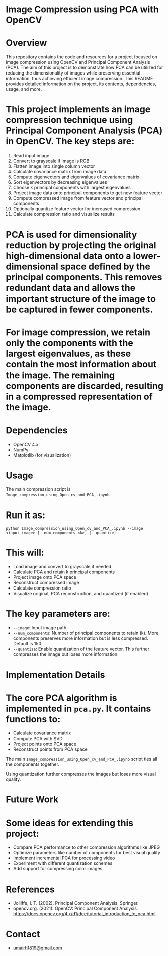 # Image Compression using PCA with OpenCV

# Overview

This repository contains the code and resources for a project focused on image compression using OpenCV and Principal Component Analysis (PCA). The aim of this project is to demonstrate how PCA can be utilized for reducing the dimensionality of images while preserving essential information, thus achieving efficient image compression. This README provides detailed information on the project, its contents, dependencies, usage, and more.

# This project implements an image compression technique using Principal Component Analysis (PCA) in OpenCV. The key steps are:

1. Read input image
2. Convert to grayscale if image is RGB  
3. Flatten image into single column vector
4. Calculate covariance matrix from image data
5. Compute eigenvectors and eigenvalues of covariance matrix
6. Sort eigenvectors by decreasing eigenvalues
7. Choose k principal components with largest eigenvalues
8. Project image data onto principal components to get new feature vector 
9. Compute compressed image from feature vector and principal components
10. Optionally quantize feature vector for increased compression 
11. Calculate compression ratio and visualize results

# PCA is used for dimensionality reduction by projecting the original high-dimensional data onto a lower-dimensional space defined by the principal components. This removes redundant data and allows the important structure of the image to be captured in fewer components.

# For image compression, we retain only the components with the largest eigenvalues, as these contain the most information about the image. The remaining components are discarded, resulting in a compressed representation of the image.


# Dependencies

- OpenCV 4.x
- NumPy
- Matplotlib (for visualization)


# Usage

The main compression script is `Image_compression_using_Open_cv_and_PCA_.ipynb`.  

# Run it as: 

```
python Image_compression_using_Open_cv_and_PCA_.ipynb --image <input_image> [--num_components <k>] [--quantize]  
 ```

# This will:

- Load image and convert to grayscale if needed
- Calculate PCA and retain k principal components
- Project image onto PCA space 
- Reconstruct compressed image
- Calculate compression ratio
- Visualize original, PCA reconstruction, and quantized (if enabled)

# The key parameters are:

- `--image`: Input image path
- `--num_components`: Number of principal components to retain (k). More components preserves more information but is less compressed. Default is 150.  
- `--quantize`: Enable quantization of the feature vector. This further compresses the image but loses more information.


# Implementation Details

# The core PCA algorithm is implemented in `pca.py`. It contains functions to:

- Calculate covariance matrix
- Compute PCA with SVD
- Project points onto PCA space  
- Reconstruct points from PCA space

The main `Image_compression_using_Open_cv_and_PCA_.ipynb` script ties all the components together.

Using quantization further compresses the images but loses more visual quality.


# Future Work

# Some ideas for extending this project:

- Compare PCA performance to other compression algorithms like JPEG
- Optimize parameters like number of components for best visual quality  
- Implement incremental PCA for processing video
- Experiment with different quantization schemes
- Add support for compressing color images


# References

- Jolliffe, I. T. (2002). Principal Component Analysis. Springer. 
- opencv.org. (2021). OpenCV: Principal Component Analysis. https://docs.opencv.org/4.x/d1/dee/tutorial_introduction_to_pca.html


# Contact

- umairh1819@gmail.com

 
